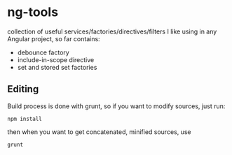 ng-tools
========

collection of useful services/factories/directives/filters I like using in any Angular project, so far contains:

- debounce factory
- include-in-scope directive
- set and stored set factories

## Editing
Build process is done with grunt, so if you want to modify sources, just run:
```
npm install
```

then when you want to get concatenated, minified sources, use
```
grunt
```
